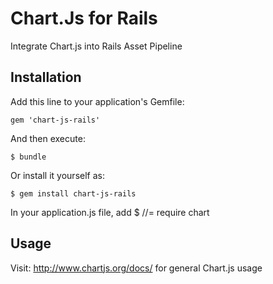 # Chart.Js for Rails

Integrate Chart.js into Rails Asset Pipeline

## Installation

Add this line to your application's Gemfile:

    gem 'chart-js-rails'

And then execute:

    $ bundle

Or install it yourself as:

    $ gem install chart-js-rails

In your application.js file, add
		$ //= require chart

## Usage

Visit: http://www.chartjs.org/docs/ for general Chart.js usage